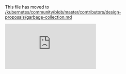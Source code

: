 This file has moved to [/kubernetes/community/blob/master/contributors/design-proposals/garbage-collection.md](https://github.com/kubernetes/community/blob/master/contributors/design-proposals/garbage-collection.md)


<!-- BEGIN MUNGE: GENERATED_ANALYTICS -->
[![Analytics](https://kubernetes-site.appspot.com/UA-36037335-10/GitHub/docs/proposals/garbage-collection.md?pixel)]()
<!-- END MUNGE: GENERATED_ANALYTICS -->
